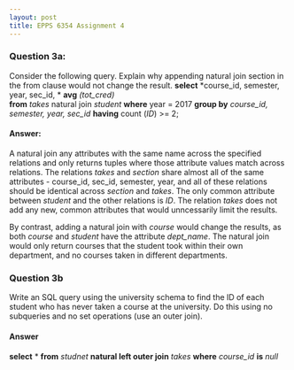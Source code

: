 ```yaml
---
layout: post
title: EPPS 6354 Assignment 4
---
```



### Question 3a: 
Consider the following query. Explain why appending natural join section in the from clause would not change the result. 
  **select** *course_id, semester, year, sec_id, * **avg** *(tot_cred)*   
  **from** *takes* natural join *student*
  **where** year = 2017
  **group by** *course_id, semester, year, sec_id*
  **having** count (*ID*) >= 2;
  
  #### Answer: 
  A natural join any attributes with the same name across the specified relations and only returns tuples where those attribute values match across relations. 
  The relations *takes* and *section* share almost all of the same attributes - course_id, sec_id, semester, year, and all of these relations should be identical across *section* and *takes*. The only common attribute between *student* and the other relations is *ID*. The relation *takes* does not add any new, common attributes that would unncessarily limit the results. 
  
  By contrast, adding a natural join with *course* would change the results, as both *course* and *student* have the attribute *dept_name*. The natural join would only return courses that the student took within their own department, and no courses taken in different departments. 

### Question 3b
Write an SQL query using the university schema to find the ID of each student who has never taken a course at the university. Do this using no subqueries and no set operations (use an outer join). 

#### Answer

**select** *
**from** *studnet* **natural left outer join** *takes*
**where** *course_id* **is** *null*
